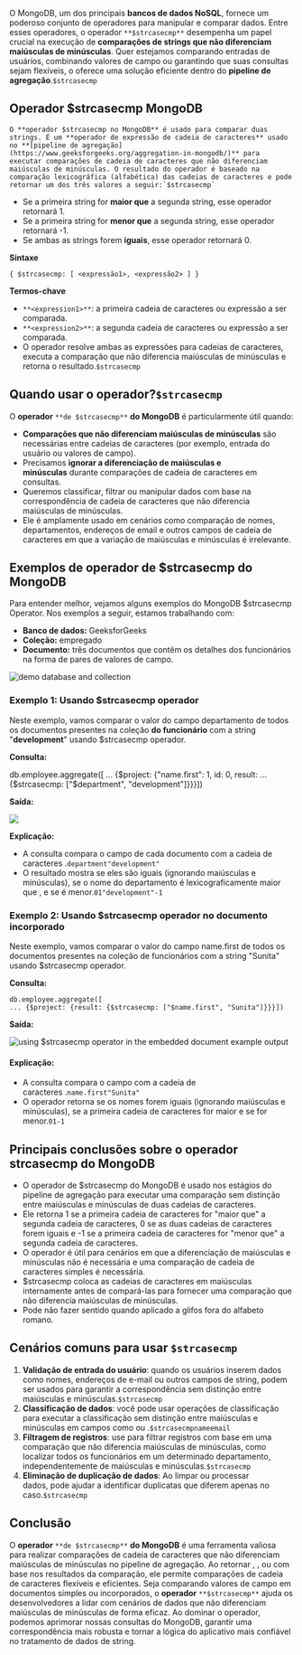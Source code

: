 O MongoDB, um dos principais **bancos de dados NoSQL**, fornece um poderoso conjunto de operadores para manipular e comparar dados. Entre esses operadores, o operador `**$strcasecmp**` desempenha um papel crucial na execução de **comparações de strings que não diferenciam maiúsculas de minúsculas**. Quer estejamos comparando entradas de usuários, combinando valores de campo ou garantindo que suas consultas sejam flexíveis, o oferece uma solução eficiente dentro do **pipeline de agregação**.`$strcasecmp`

## Operador $strcasecmp MongoDB

```
O **operador $strcasecmp no MongoDB** é usado para comparar duas strings. É um **operador de expressão de cadeia de caracteres** usado no **[pipeline de agregação](https://www.geeksforgeeks.org/aggregation-in-mongodb/)** para executar comparações de cadeia de caracteres que não diferenciam maiúsculas de minúsculas. O resultado do operador é baseado na comparação lexicográfica (alfabética) das cadeias de caracteres e pode retornar um dos três valores a seguir:`$strcasecmp`
```

- Se a primeira string for **maior que** a segunda string, esse operador retornará 1.
- Se a primeira string for **menor que** a segunda string, esse operador retornará -1.
- Se ambas as strings forem **iguais**, esse operador retornará 0.

**Sintaxe**

```
{ $strcasecmp: [ <expressão1>, <expressão2> ] }
```

**Termos-chave**

- `**<expression1>**`: a primeira cadeia de caracteres ou expressão a ser comparada.
- `**<expression2>**`: a segunda cadeia de caracteres ou expressão a ser comparada.
- O operador resolve ambas as expressões para cadeias de caracteres, executa a comparação que não diferencia maiúsculas de minúsculas e retorna o resultado.`$strcasecmp`

## Quando usar o operador?`$strcasecmp`

O **operador** `**de $strcasecmp**` **do MongoDB** é particularmente útil quando:

- **Comparações que não diferenciam maiúsculas de minúsculas** são necessárias entre cadeias de caracteres (por exemplo, entrada do usuário ou valores de campo).
- Precisamos **ignorar a diferenciação de maiúsculas e minúsculas** durante comparações de cadeia de caracteres em consultas.
- Queremos classificar, filtrar ou manipular dados com base na correspondência de cadeia de caracteres que não diferencia maiúsculas de minúsculas.
- Ele é amplamente usado em cenários como comparação de nomes, departamentos, endereços de email e outros campos de cadeia de caracteres em que a variação de maiúsculas e minúsculas é irrelevante.

## **Exemplos de operador de $strcasecmp do MongoDB**

Para entender melhor, vejamos alguns exemplos do MongoDB $strcasecmp Operator. Nos exemplos a seguir, estamos trabalhando com:

- **Banco de dados:** GeeksforGeeks
- **Coleção:** empregado
- **Documento:** três documentos que contêm os detalhes dos funcionários na forma de pares de valores de campo.

![demo database and collection](https://media.geeksforgeeks.org/wp-content/uploads/20200726165637/strcmpdatabase-660x626.jpg)

### **Exemplo 1: Usando $strcasecmp operador**

Neste exemplo, vamos comparar o valor do campo departamento de todos os documentos presentes na coleção **do funcionário** com a string "**development**" usando $strcasecmp operador.

**Consulta:**

db.employee.aggregate([
... {$project: {"name.first": 1, id: 0, result:
... {$strcasecmp: ["$department", "development"]}}}])

**Saída:**

![](https://media.geeksforgeeks.org/wp-content/uploads/20200726165704/strcmpexample1-660x188.jpg)

**Explicação:**

- A consulta compara o campo de cada documento com a cadeia de caracteres .`department"development"`
- O resultado mostra se eles são iguais (ignorando maiúsculas e minúsculas), se o nome do departamento é lexicograficamente maior que , e se é menor.`01"development"-1`

### **Exemplo 2: Usando $strcasecmp operador no documento incorporado**

Neste exemplo, vamos comparar o valor do campo name.first de todos os documentos presentes na coleção de funcionários com a string "Sunita" usando $strcasecmp operador.

**Consulta:**

```
db.employee.aggregate([
... {$project: {result: {$strcasecmp: ["$name.first", "Sunita"]}}}])
```

**Saída:**

![using $strcasecmp operator in the embedded document example output](https://media.geeksforgeeks.org/wp-content/uploads/20200726165726/strcmpexample2-660x171.jpg)

#### Explicação:

- A consulta compara o campo com a cadeia de caracteres .`name.first"Sunita"`
- O operador retorna se os nomes forem iguais (ignorando maiúsculas e minúsculas), se a primeira cadeia de caracteres for maior e se for menor.`01-1`

## Principais conclusões sobre o **operador strcasecmp** do MongoDB

- O operador de $strcasecmp do MongoDB é usado nos estágios do pipeline de agregação para executar uma comparação sem distinção entre maiúsculas e minúsculas de duas cadeias de caracteres.
- Ele retorna 1 se a primeira cadeia de caracteres for "maior que" a segunda cadeia de caracteres, 0 se as duas cadeias de caracteres forem iguais e -1 se a primeira cadeia de caracteres for "menor que" a segunda cadeia de caracteres.
- O operador é útil para cenários em que a diferenciação de maiúsculas e minúsculas não é necessária e uma comparação de cadeia de caracteres simples é necessária.
- $strcasecmp coloca as cadeias de caracteres em maiúsculas internamente antes de compará-las para fornecer uma comparação que não diferencia maiúsculas de minúsculas.
- Pode não fazer sentido quando aplicado a glifos fora do alfabeto romano.

## Cenários comuns para usar `$strcasecmp`

1. **Validação de entrada do usuário**: quando os usuários inserem dados como nomes, endereços de e-mail ou outros campos de string, podem ser usados para garantir a correspondência sem distinção entre maiúsculas e minúsculas.`$strcasecmp`
2. **Classificação de dados**: você pode usar operações de classificação para executar a classificação sem distinção entre maiúsculas e minúsculas em campos como ou .`$strcasecmpnameemail`
3. **Filtragem de registros**: use para filtrar registros com base em uma comparação que não diferencia maiúsculas de minúsculas, como localizar todos os funcionários em um determinado departamento, independentemente de maiúsculas e minúsculas.`$strcasecmp`
4. **Eliminação de duplicação de dados**: Ao limpar ou processar dados, pode ajudar a identificar duplicatas que diferem apenas no caso.`$strcasecmp`

## Conclusão

O **operador** `**de $strcasecmp**` **do MongoDB** é uma ferramenta valiosa para realizar comparações de cadeia de caracteres que não diferenciam maiúsculas de minúsculas no pipeline de agregação. Ao retornar , , ou com base nos resultados da comparação, ele permite comparações de cadeia de caracteres flexíveis e eficientes. Seja comparando valores de campo em documentos simples ou incorporados, o **operador** `**$strcasecmp**` ajuda os desenvolvedores a lidar com cenários de dados que não diferenciam maiúsculas de minúsculas de forma eficaz. Ao dominar o operador, podemos aprimorar nossas consultas do MongoDB, garantir uma correspondência mais robusta e tornar a lógica do aplicativo mais confiável no tratamento de dados de string.